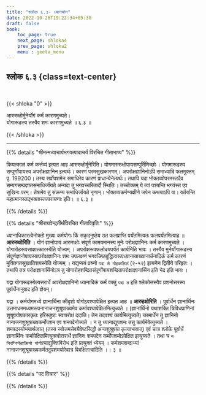 ```yaml
---
title: "श्लोक ६.३- ध्यानयोग"
date: 2022-10-26T19:22:34+05:30
draft: false
book:
    toc_page: true
    next_page: shloka4
    prev_page: shloka2
    menu : geeta_menu
---
```




## श्लोक ६.३ {class=text-center}

<br/>

{{< shloka  "0"  >}}

आरुरुक्षोर्मुनेर्योगं कर्म कारणमुच्यते।    
योगारूढस्य तस्यैव शमः कारणमुच्यते ॥ ६.३ ॥

{{< /shloka >}}

---


{{% details "श्रीमत्मध्वाचार्यभगवत्पादाचर्य विरचित  गीताभाष्य" %}}

कियत्कालं कर्म कर्त्तव्यं इत्यत आह आरुरुक्षोर्मुनेरिति। 
योगमारुरुक्षोपायसम्पूर्तिमिच्छोः। योगमारूढस्य सम्पूर्णोपायस्य अपरोक्षज्ञानिन 
इत्यर्थः। कारणं परमसुखकारणम्। अपरोक्षज्ञानिनोऽपि समाध्यादि फलमुक्तम् पृ.
199200। तस्य सर्वोपशमेन समाधिरेव कारणं प्राधान्येनेत्यर्थः। तथापि यदा 
भोक्तव्योपरमस्तदैव सम्यगसम्प्रज्ञातसमाधिर्जायते अन्यदा तु भगवच्चरितादौ 
स्थितिः। तच्चोक्तम् ये त्वां पश्यन्ति भगवंस्त एव सुखिनः परम्। तेषामेव तु 
संक्रम्य समाधिर्जायते नृणाम्। भोक्तव्यकर्मण्यक्षीणे जपेन कथयाऽपि वा। 
वर्तयन्ति महात्मानस्तद्भक्तास्तत्परायणाः इति। ॥ ६.३ ॥

{{% /details %}}



{{% details "श्रीराघवेन्द्रतीर्थविरचित गीताविवृतिः" %}}

ध्यानाधिकारत्वेनोक्तो मुख्यः कर्मयोगः किं सकृदनुष्ठेय उत फलप्राप्ति
पर्यंतमित्यतः फलपर्यंतमित्याह ॥ **आरुरुक्षोरिति** । योगं ज्ञानोपायं 
आरुरुक्षोः संपूर्ण कामयमानस्य मुनेः परोक्षज्ञानिनः कर्म कारणमुच्यते ।
योगारोहरूपसाक्षात्कारस्येति योज्यम्‌ । अपरोक्षरूपफलोदयपर्यंतं कार्यमिति
भावः । तस्यैव मुनेर्योगारूढस्य संपूर्णज्ञानोपायस्यापरोक्षज्ञानिनः शमः उपलक्षणं
भगवन्निष्ठबुद्धित्वरूपध्यानव्याख्यानार्चनादिकं कर्म  कारणं
मुक्तिगतसुखातिशयस्येति योज्यम्‌ । यद्यप्ययं प्रश्र्नो 
`यदा ते मोहकलिलं` (२-५२) इत्यनेन द्वितीये परिहृतः । तथापि तत्र
परोक्षज्ञानार्थिनोऽत्र तु योगारोहशब्दितसंपूर्णोपायशब्दितापरोक्षाज्ञानार्थिन
इति भेद इति भावः ।   

यद्वा योगारूढस्येत्यत्तरार्धे अपरोक्षज्ञानिनो ध्यानादिकं
कर्म वक्तुं `यदा त` इति श्लेकोत्तस्यैव प्रशनोत्तरस्य पूर्वार्धेनानुवाद 
इति ज्ञेयम्‌।  

यद्वा । कर्मयोगमध्ये ज्ञानार्थिना कीदृशो योगोऽवश्यापेक्षित इत्यत आह
॥ **आरुहक्षोरिति** । पूर्वार्धेन ज्ञानार्थिनः 
उत्तमाधममध्यमरूपनानाजनशुश्रूषाख्यमेव कर्मावश्यापेक्षितमित्युच्यते । 
(ज्ञानार्थिनो यथाशक्ति त्रिविधप्राणिनां शुश्रूषयोपकारकृतः हरिस्तुष्टः 
स्वापरोक्षं ददाति। तेन तदवश्यं कार्यमित्युच्यते) चरमार्धेन तु ज्ञानिनो 
नानाजनशुश्रूषाख्यकर्मोपशम एव शमपदेनोच्यते । न तु ध्यानाद्युपशमः 
तत्तु कार्यमेवेत्युच्यते । शमपदस्योभयार्थत्वात्‌ 
(तस्य स्वोत्तमसेवयैवेष्टसिद्धौ अन्यशुश्रूषया
कृत्याभावात्‌) एवं चात्र श्लोके पूर्वार्धे  ज्ञानार्थिनः 
कर्मापेक्षितमित्युक्त्वोत्तरार्धे ज्ञानिनः शमपदेन 
कर्मोपशमोऽपेक्षित इत्युच्यते । तथा च 
`न निरग्निर्नचाक्रियो योगी`त्याद्युक्तिविरोध इति प्रत्युक्तं ध्येयम्‌ । 
कर्मशमशब्दाभ्यां नानाजनशुश्रूषाख्यकर्मतदुपशमयोरेवात्र विवक्षितत्वादिति ।। ३ ॥


{{% /details %}}



{{% details "पद विचार" %}}


{{% /details %}}
